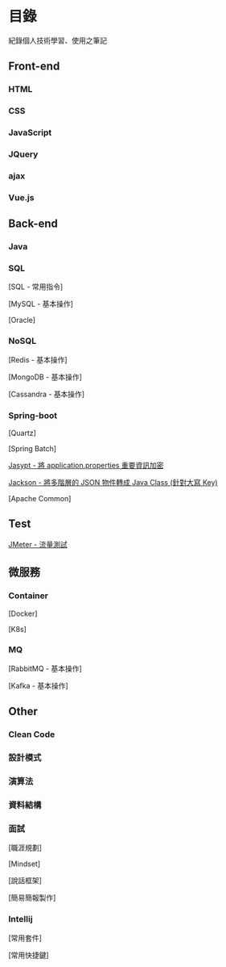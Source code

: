 # 目錄

紀錄個人技術學習、使用之筆記

## Front-end

### HTML

### CSS

### JavaScript

### JQuery

### ajax

### Vue.js

## Back-end

### Java


### SQL

[SQL - 常用指令]

[MySQL - 基本操作]

[Oracle]

### NoSQL

[Redis - 基本操作]

[MongoDB - 基本操作]

[Cassandra - 基本操作]

### Spring-boot

[Quartz]

[Spring Batch]

[Jasypt - 將 application.properties 重要資訊加密](./Encode/spring-boot-Jasypt/README.md)

[Jackson - 將多階層的 JSON 物件轉成 Java Class (針對大寫 Key)](./Json/jacksonDemo/README.md)

[Apache Common]

## Test

[JMeter - 流量測試](./Test/)

## 微服務

### Container

[Docker]

[K8s]

### MQ

[RabbitMQ - 基本操作]

[Kafka - 基本操作]

## Other

### Clean Code

### 設計模式

### 演算法

### 資料結構

### 面試

[職涯規劃]

[Mindset]

[說話框架]

[簡易簡報製作]

### Intellij

[常用套件]

[常用快捷鍵]
